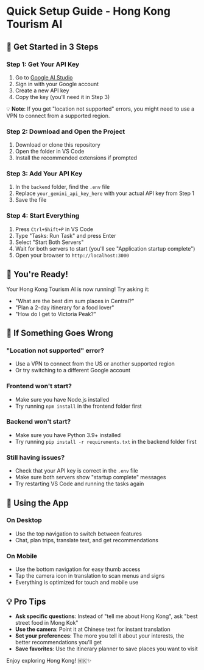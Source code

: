 # Quick Setup Guide - Hong Kong Tourism AI 

## 🚀 Get Started in 3 Steps

### Step 1: Get Your API Key
1. Go to [Google AI Studio](https://aistudio.google.com/)
2. Sign in with your Google account
3. Create a new API key
4. Copy the key (you'll need it in Step 3)

💡 **Note**: If you get "location not supported" errors, you might need to use a VPN to connect from a supported region.

### Step 2: Download and Open the Project
1. Download or clone this repository
2. Open the folder in VS Code
3. Install the recommended extensions if prompted

### Step 3: Add Your API Key
1. In the `backend` folder, find the `.env` file
2. Replace `your_gemini_api_key_here` with your actual API key from Step 1
3. Save the file

### Step 4: Start Everything
1. Press `Ctrl+Shift+P` in VS Code
2. Type "Tasks: Run Task" and press Enter
3. Select "Start Both Servers"
4. Wait for both servers to start (you'll see "Application startup complete")
5. Open your browser to `http://localhost:3000`

## 🎉 You're Ready!

Your Hong Kong Tourism AI is now running! Try asking it:
- "What are the best dim sum places in Central?"
- "Plan a 2-day itinerary for a food lover"
- "How do I get to Victoria Peak?"

## 🔧 If Something Goes Wrong

### "Location not supported" error?
- Use a VPN to connect from the US or another supported region
- Or try switching to a different Google account

### Frontend won't start?
- Make sure you have Node.js installed
- Try running `npm install` in the frontend folder first

### Backend won't start?
- Make sure you have Python 3.9+ installed
- Try running `pip install -r requirements.txt` in the backend folder first

### Still having issues?
- Check that your API key is correct in the `.env` file
- Make sure both servers show "startup complete" messages
- Try restarting VS Code and running the tasks again

## 📱 Using the App

### On Desktop
- Use the top navigation to switch between features
- Chat, plan trips, translate text, and get recommendations

### On Mobile  
- Use the bottom navigation for easy thumb access
- Tap the camera icon in translation to scan menus and signs
- Everything is optimized for touch and mobile use

## 💡 Pro Tips

- **Ask specific questions**: Instead of "tell me about Hong Kong", ask "best street food in Mong Kok"
- **Use the camera**: Point it at Chinese text for instant translation
- **Set your preferences**: The more you tell it about your interests, the better recommendations you'll get
- **Save favorites**: Use the itinerary planner to save places you want to visit

Enjoy exploring Hong Kong! 🇭🇰✨
